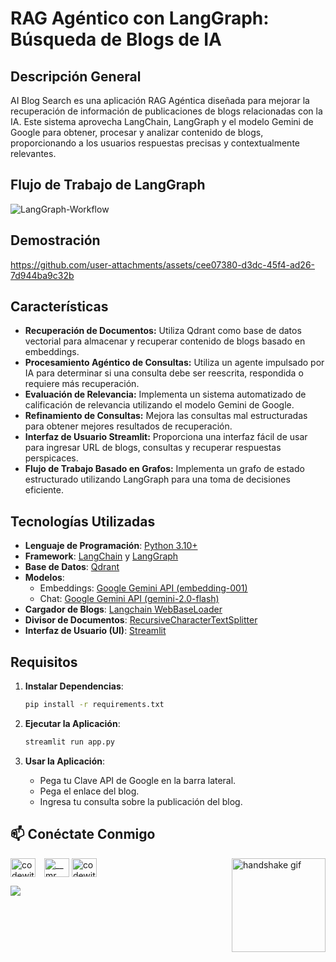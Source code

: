# RAG Agéntico con LangGraph: Búsqueda de Blogs de IA

## Descripción General
AI Blog Search es una aplicación RAG Agéntica diseñada para mejorar la recuperación de información de publicaciones de blogs relacionadas con la IA. Este sistema aprovecha LangChain, LangGraph y el modelo Gemini de Google para obtener, procesar y analizar contenido de blogs, proporcionando a los usuarios respuestas precisas y contextualmente relevantes.

## Flujo de Trabajo de LangGraph
![LangGraph-Workflow](https://github.com/user-attachments/assets/07d8a6b5-f1ef-4b7e-b47a-4f14a192bd8a)

## Demostración
https://github.com/user-attachments/assets/cee07380-d3dc-45f4-ad26-7d944ba9c32b

## Características
- **Recuperación de Documentos:** Utiliza Qdrant como base de datos vectorial para almacenar y recuperar contenido de blogs basado en embeddings.
- **Procesamiento Agéntico de Consultas:** Utiliza un agente impulsado por IA para determinar si una consulta debe ser reescrita, respondida o requiere más recuperación.
- **Evaluación de Relevancia:** Implementa un sistema automatizado de calificación de relevancia utilizando el modelo Gemini de Google.
- **Refinamiento de Consultas:** Mejora las consultas mal estructuradas para obtener mejores resultados de recuperación.
- **Interfaz de Usuario Streamlit:** Proporciona una interfaz fácil de usar para ingresar URL de blogs, consultas y recuperar respuestas perspicaces.
- **Flujo de Trabajo Basado en Grafos:** Implementa un grafo de estado estructurado utilizando LangGraph para una toma de decisiones eficiente.

## Tecnologías Utilizadas
- **Lenguaje de Programación**: [Python 3.10+](https://www.python.org/downloads/release/python-31011/)
- **Framework**: [LangChain](https://www.langchain.com/) y [LangGraph](https://langchain-ai.github.io/langgraph/tutorials/introduction/)
- **Base de Datos**: [Qdrant](https://qdrant.tech/)
- **Modelos**:
  - Embeddings: [Google Gemini API (embedding-001)](https://ai.google.dev/gemini-api/docs/embeddings)
  - Chat: [Google Gemini API (gemini-2.0-flash)](https://ai.google.dev/gemini-api/docs/models/gemini#gemini-2.0-flash)
- **Cargador de Blogs**: [Langchain WebBaseLoader](https://python.langchain.com/docs/integrations/document_loaders/web_base/)
- **Divisor de Documentos**: [RecursiveCharacterTextSplitter](https://python.langchain.com/v0.1/docs/modules/data_connection/document_transformers/recursive_text_splitter/)
- **Interfaz de Usuario (UI)**: [Streamlit](https://docs.streamlit.io/)

## Requisitos
1. **Instalar Dependencias**:
   ```bash
   pip install -r requirements.txt
   ```

2. **Ejecutar la Aplicación**:
   ```bash
   streamlit run app.py
   ```

3. **Usar la Aplicación**:
   - Pega tu Clave API de Google en la barra lateral.
   - Pega el enlace del blog.
   - Ingresa tu consulta sobre la publicación del blog.

## :mailbox: Conéctate Conmigo
<img align="right" src="https://media.giphy.com/media/2HtWpp60NQ9CU/giphy.gif" alt="handshake gif" width="150">

<p align="left">
  <a href="https://linkedin.com/in/codewithcharan" target="blank"><img align="center" src="https://raw.githubusercontent.com/rahuldkjain/github-profile-readme-generator/master/src/images/icons/Social/linked-in-alt.svg" alt="codewithcharan" height="30" width="40" style="margin-right: 10px" /></a>
  <a href="https://instagram.com/joyboy._.ig" target="blank"><img align="center" src="https://raw.githubusercontent.com/rahuldkjain/github-profile-readme-generator/master/src/images/icons/Social/instagram.svg" alt="__mr.__.unique" height="30" width="40" /></a>
  <a href="https://twitter.com/Joyboy_x_" target="blank"><img align="center" src="https://raw.githubusercontent.com/rahuldkjain/github-profile-readme-generator/master/src/images/icons/Social/twitter.svg" alt="codewithcharan" height="30" width="40" style="margin-right: 10px" /></a>
</p>

<img src="https://readme-typing-svg.herokuapp.com/?font=Righteous&size=35&center=true&vCenter=true&width=500&height=70&duration=4000&lines=Thanks+for+visiting!+👋;+Message+me+on+Linkedin!;+I'm+always+down+to+collab+:)"/>